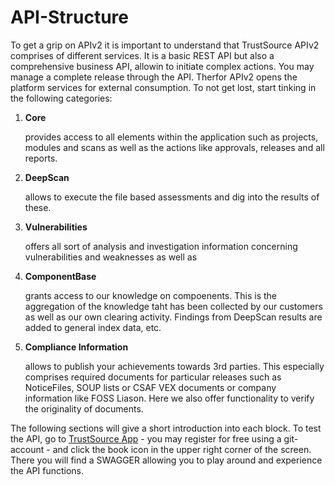 # API-Structure

To get a grip on APIv2 it is important to understand that TrustSource APIv2 comprises of different services. It is a basic REST API but also a comprehensive business API, allowin to initiate complex actions. You may manage a complete release through the API. Therfor APIv2 opens the platform services for external consumption. To not get lost, start tinking in the following categories:

1. **Core**

   provides access to all elements within the application such as projects, modules and scans as well as the actions like approvals, releases and all reports.

2. **DeepScan**

   allows to execute the file based assessments and dig into the results of these.

3. **Vulnerabilities**

   offers all sort of analysis and investigation information concerning vulnerabilities and weaknesses as well as 

4. **ComponentBase**

   grants access to our knowledge on compoenents. This is the aggregation of the knowledge taht has been collected by our customers as well as our own clearing activity. Findings from DeepScan results are added to general index data, etc. 

5. **Compliance Information**

   allows to publish your achievements towards 3rd parties. This especially comprises required documents for particular releases such as NoticeFiles, SOUP lists or CSAF VEX documents or company information like FOSS Liason. Here we also offer functionality to verify the originality of documents.

The following sections will give a short introduction into each block. To test the API, go to [TrustSource App](https://app.trustsource.io) - you may register for free using a git-account - and click the book icon in the upper right corner of the screen. There you will find a SWAGGER allowing you to play around and experience the API functions. 